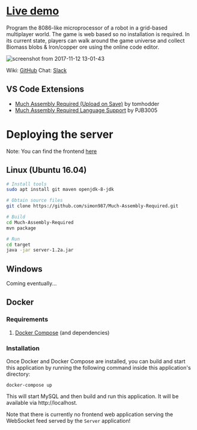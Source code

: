 # [Live demo](https://muchassemblyrequired.com)
Program the 8086-like microprocessor of a robot in a grid-based multiplayer world. The game is web based so no installation is required.
In its current state, players can walk around the game universe and collect Biomass blobs & Iron/copper ore using the online code editor.

![screenshot from 2017-11-12 13-01-43](https://user-images.githubusercontent.com/7120851/32701793-e5d07e98-c7a9-11e7-9931-f8db7b287994.png)

Wiki: [GitHub](https://github.com/simon987/Much-Assembly-Required/wiki)
Chat: [Slack](https://join.slack.com/t/muchassemblyrequired/shared_invite/enQtMjY3Mjc1OTUwNjEwLTkyOTIwOTA5OGY4MDVlMGI4NzM5YzlhMWJiMGY1OWE2NjUxODQ1NWQ1YTcxMTA1NGZkYzNjYzMyM2E1ODdmNzg)

## VS Code Extensions
- [Much Assembly Required (Upload on Save)](https://marketplace.visualstudio.com/items?itemName=tomhodder.much-assembly-required-upload-on-save) by tomhodder
- [Much Assembly Required Language Support](https://marketplace.visualstudio.com/items?itemName=PJB3005.much-assembly-required-language-support) by PJB3005

# Deploying the server 

Note: You can find the frontend [here](https://github.com/simon987/Much-Assembly-Required)


## Linux (Ubuntu 16.04)
```bash
# Install tools
sudo apt install git maven openjdk-8-jdk

# Obtain source files
git clone https://github.com/simon987/Much-Assembly-Required.git

# Build
cd Much-Assembly-Required
mvn package

# Run
cd target
java -jar server-1.2a.jar
```

## Windows
Coming eventually...

## Docker
### Requirements  

1. [Docker Compose](https://docs.docker.com/compose/install/#install-compose) (and dependencies)

### Installation

Once Docker and Docker Compose are installed, you can build and start
this application by running the following command inside this
application's directory:

`docker-compose up`

This will start MySQL and then build and run this application. It will
be available via http://localhost.

Note that there is currently no frontend web application serving the
WebSocket feed served by the `Server` application!
